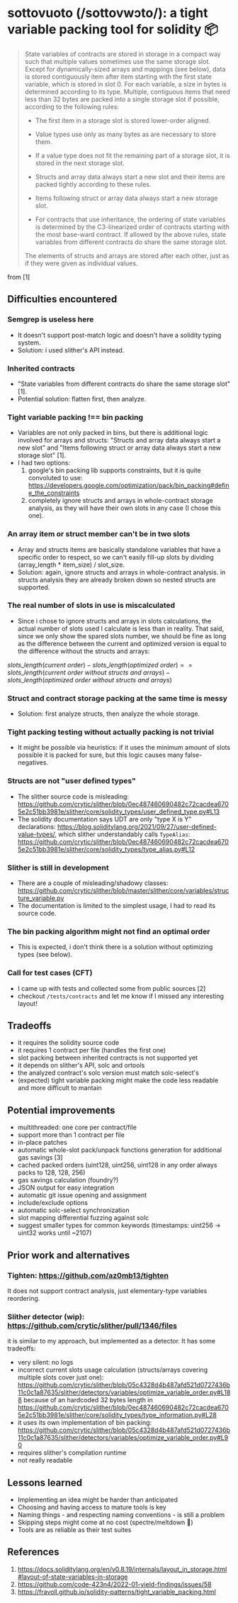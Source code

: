 # sottovuoto (/sottovwɔto/): a tight variable packing tool for solidity 📦

> State variables of contracts are stored in storage in a compact way such that multiple values sometimes use the same storage slot. Except for dynamically-sized arrays and mappings (see below), data is stored contiguously item after item starting with the first state variable, which is stored in slot 0. For each variable, a size in bytes is determined according to its type. Multiple, contiguous items that need less than 32 bytes are packed into a single storage slot if possible, according to the following rules:
>
> * The first item in a storage slot is stored lower-order aligned.
>
> * Value types use only as many bytes as are necessary to store them.
>
> * If a value type does not fit the remaining part of a storage slot, it is stored in the next storage slot.
>
> * Structs and array data always start a new slot and their items are packed tightly according to these rules.
>
> * Items following struct or array data always start a new storage slot.
>
> * For contracts that use inheritance, the ordering of state variables is determined by the C3-linearized order of contracts starting with the most base-ward contract. If allowed by the above rules, state variables from different contracts do share the same storage slot.
>
> The elements of structs and arrays are stored after each other, just as if they were given as individual values.

from [1]

## Difficulties encountered

### Semgrep is useless here
* It doesn't support post-match logic and doesn't have a solidity typing system.
* Solution: i used slither's API instead.

### Inherited contracts
* "State variables from different contracts do share the same storage slot" [1].
* Potential solution: flatten first, then analyze.

### Tight variable packing !== bin packing
* Variables are not only packed in bins, but there is additional logic involved for arrays and structs: "Structs and array data always start a new slot" and "Items following struct or array data always start a new storage slot" [1].
* I had two options: 
    1. google's bin packing lib supports constraints, but it is quite convoluted to use: https://developers.google.com/optimization/pack/bin_packing#define_the_constraints
    2. completely ignore structs and arrays in whole-contract storage analysis, as they will have their own slots in any case (I chose this one).

### An array item or struct member can't be in two slots
* Array and structs items are basically standalone variables that have a specific order to respect, so we can't easily fill-up slots by dividing (array_length * item_size) / slot_size.
* Solution: again, ignore structs and arrays in whole-contract analysis. in structs analysis they are already broken down so nested structs are supported.

### The real number of slots in use is miscalculated
* Since i chose to ignore structs and arrays in slots calculations, the actual number of slots used I calculate is less than in reality. That said, since we only show the spared slots number, we should be fine as long as the difference between the current and optimized version is equal to the difference without the structs and arrays: 

$slots\_length(current\ order) - slots\_length(optimized\ order) == slots\_length(current\ order\ without\ structs\ and\ arrays) - slots\_length(optimized\ order\ without\ structs\ and\ arrays)$

### Struct and contract storage packing at the same time is messy
* Solution: first analyze structs, then analyze the whole storage.

### Tight packing testing without actually packing is not trivial 
* It might be possible via heuristics: if it uses the minimum amount of slots possible it is packed for sure, but this logic causes many false-negatives.

### Structs are not "user defined types"
* The slither source code is misleading: https://github.com/crytic/slither/blob/0ec487460690482c72cacdea6705e2c51bb3981e/slither/core/solidity_types/user_defined_type.py#L13
* The solidity documentation says UDT are only "type X is Y" declarations: https://blog.soliditylang.org/2021/09/27/user-defined-value-types/, which slither understandably calls `TypeAlias`: https://github.com/crytic/slither/blob/0ec487460690482c72cacdea6705e2c51bb3981e/slither/core/solidity_types/type_alias.py#L12

### Slither is still in development
* There are a couple of misleading/shadowy classes: https://github.com/crytic/slither/blob/master/slither/core/variables/structure_variable.py
* The documentation is limited to the simplest usage, I had to read its source code.

### The bin packing algorithm might not find an optimal order
* This is expected, i don't think there is a solution without optimizing types (see below).

### Call for test cases (CFT)
* I came up with tests and collected some from public sources [2]
* checkout `/tests/contracts` and let me know if I missed any interesting layout!

## Tradeoffs
* it requires the solidity source code
* it requires 1 contract per file (handles the first one)
* slot packing between inherited contracts is not supported yet
* it depends on slither's API, solc and ortools
* the analyzed contract's solc version must match solc-select's
* (expected) tight variable packing might make the code less readable and more difficult to mantain

## Potential improvements
* multithreaded: one core per contract/file
* support more than 1 contract per file
* in-place patches
* automatic whole-slot pack/unpack functions generation for additional gas savings [3]
* cached packed orders (uint128, uint256, uint128 in any order always packs to 128, 128, 256)
* gas savings calculation (foundry?)
* JSON output for easy integration
* automatic git issue opening and assignment
* include/exclude options
* automatic solc-select synchronization
* slot mapping differential fuzzing against solc
* suggest smaller types for common keywords (timestamps: uint256 -> uint32 works until ~2107)

## Prior work and alternatives
### Tighten: https://github.com/az0mb13/tighten
It does not support contract analysis, just elementary-type variables reordering.

### Slither detector (wip): https://github.com/crytic/slither/pull/1346/files
it is similar to my approach, but implemented as a detector. It has some tradeoffs:
* very silent: no logs
* incorrect current slots usage calculation (structs/arrays covering multiple slots cover just one): https://github.com/crytic/slither/blob/05c4328d4b487afd521d0727436b11c0c1a87635/slither/detectors/variables/optimize_variable_order.py#L188 because of an hardcoded 32 bytes length in https://github.com/crytic/slither/blob/0ec487460690482c72cacdea6705e2c51bb3981e/slither/core/solidity_types/type_information.py#L28
* it uses its own implementation of bin packing: https://github.com/crytic/slither/blob/05c4328d4b487afd521d0727436b11c0c1a87635/slither/detectors/variables/optimize_variable_order.py#L90
* requires slither's compilation runtime
* not really readable

## Lessons learned
* Implementing an idea might be harder than anticipated
* Choosing and having access to mature tools is key
* Naming things - and respecting naming conventions - is still a problem
* Skipping steps might come at no cost (spectre/meltdown 👀)
* Tools are as reliable as their test suites

## References
1. https://docs.soliditylang.org/en/v0.8.19/internals/layout_in_storage.html#layout-of-state-variables-in-storage
2. https://github.com/code-423n4/2022-01-yield-findings/issues/58
3. https://fravoll.github.io/solidity-patterns/tight_variable_packing.html
